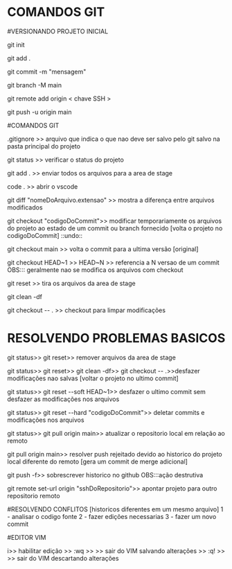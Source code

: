 # COMANDOS GIT

#VERSIONANDO PROJETO INICIAL

git init 

git add .

git commit -m "mensagem"

git branch -M main

git remote add origin < chave SSH >

git push -u origin main 

#COMANDOS GIT

.gitignore >> arquivo que indica o que nao deve ser salvo pelo git salvo na pasta principal do projeto   

git status >> verificar o status do projeto

git add . >> enviar todos os arquivos para a area de stage

code . >> abrir o vscode

git diff "nomeDoArquivo.extensao" >> mostra a diferença entre arquivos modificados

git checkout "codigoDoCommit">> modificar temporariamente os arquivos do projeto ao estado de um commit ou branch fornecido [volta o projeto no codigoDoCommit] ::undo::

git checkout main >> volta o commit para a ultima versão [original]

git checkout HEAD~1 >> HEAD~N >> referencia a N versao de um commit 				OBS::: geralmente nao se modifica os arquivos com checkout

git reset >> tira os arquivos da area de stage

git clean -df

git checkout -- . >> checkout para limpar modificações

# RESOLVENDO PROBLEMAS BASICOS

git status>> git reset>> remover arquivos da area de stage

git status>> git reset>> git clean -df>> git checkout -- .>>desfazer modificações nao salvas [voltar o projeto no ultimo commit]

git status>> git reset --soft HEAD~1>> desfazer o ultimo commit sem desfazer as modificações nos arquivos

git status>> git reset --hard "codigoDoCommit">> deletar commits e modificações nos arquivos 

git status>> git pull origin main>> atualizar o repositorio local em relação ao remoto

git pull origin main>> resolver push rejeitado devido ao historico do projeto local diferente do remoto [gera um commit de merge adicional]

git push -f>> sobrescrever historico no github		OBS:::ação destrutiva

git remote set-url origin "sshDoRepositorio">> apontar projeto para outro repositorio remoto


#RESOLVENDO CONFLITOS [historicos diferentes em um mesmo arquivo]
1 - analisar o codigo fonte
2 - fazer edições necessarias
3 - fazer um novo commit


#EDITOR VIM 

i>> habilitar edição
<esc> >> :wq >> <enter> >> sair do VIM salvando alterações
<esc> >> :q! >> <enter> >> sair do VIM descartando alterações


